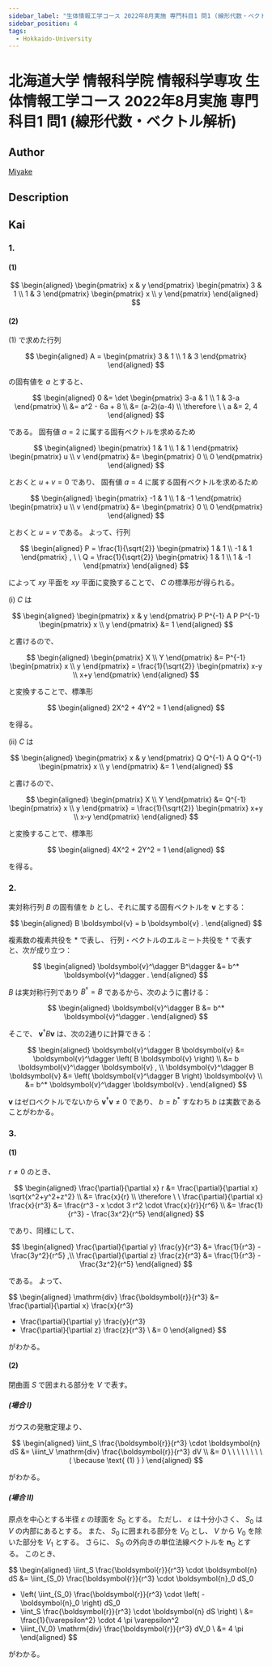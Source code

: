 ```yaml
---
sidebar_label: "生体情報工学コース 2022年8月実施 専門科目1 問1 (線形代数・ベクトル解析)"
sidebar_position: 4
tags:
  - Hokkaido-University
---
```

# 北海道大学 情報科学院 情報科学専攻 生体情報工学コース 2022年8月実施 専門科目1 問1 (線形代数・ベクトル解析)

## **Author**
[Miyake](https://miyake.github.io/exams/index.html)

## **Description**

## **Kai**
### 1.
#### (1)

$$
  \begin{aligned}
  \begin{pmatrix} x & y \end{pmatrix}
  \begin{pmatrix} 3 & 1 \\ 1 & 3 \end{pmatrix}
  \begin{pmatrix} x \\ y \end{pmatrix}
  \end{aligned}
$$

#### (2)
(1) で求めた行列

$$
\begin{aligned}
A =
\begin{pmatrix} 3 & 1 \\ 1 & 3 \end{pmatrix}
\end{aligned}
$$

の固有値を $a$ とすると、

$$
\begin{aligned}
0 &= \det \begin{pmatrix} 3-a & 1 \\ 1 & 3-a \end{pmatrix}
\\
&= a^2 - 6a + 8
\\
&= (a-2)(a-4)
\\
\therefore \ \
a &= 2, 4
\end{aligned}
$$

である。
固有値 $a=2$ に属する固有ベクトルを求めるため

$$
\begin{aligned}
\begin{pmatrix} 1 & 1 \\ 1 & 1 \end{pmatrix}
\begin{pmatrix} u \\ v \end{pmatrix}
&= \begin{pmatrix} 0 \\ 0 \end{pmatrix}
\end{aligned}
$$

とおくと $u+v=0$ であり、
固有値 $a=4$ に属する固有ベクトルを求めるため

$$
\begin{aligned}
\begin{pmatrix} -1 & 1 \\ 1 & -1 \end{pmatrix}
\begin{pmatrix} u \\ v \end{pmatrix}
&= \begin{pmatrix} 0 \\ 0 \end{pmatrix}
\end{aligned}
$$

とおくと $u=v$ である。
よって、行列

$$
\begin{aligned}
P = \frac{1}{\sqrt{2}} \begin{pmatrix} 1 & 1 \\ -1 & 1 \end{pmatrix}
, \ \ 
Q = \frac{1}{\sqrt{2}} \begin{pmatrix} 1 & 1 \\ 1 & -1 \end{pmatrix}
\end{aligned}
$$

によって $xy$ 平面を $xy$ 平面に変換することで、 $C$ の標準形が得られる。

(i) $C$ は

$$
\begin{aligned}
\begin{pmatrix} x & y \end{pmatrix}
P P^{-1} A P P^{-1}
\begin{pmatrix} x \\ y \end{pmatrix}
&= 1
\end{aligned}
$$

と書けるので、

$$
\begin{aligned}
\begin{pmatrix} X \\ Y \end{pmatrix}
&= P^{-1} \begin{pmatrix} x \\ y \end{pmatrix}
= \frac{1}{\sqrt{2}} \begin{pmatrix} x-y \\ x+y \end{pmatrix}
\end{aligned}
$$

と変換することで、標準形

$$
\begin{aligned}
2X^2 + 4Y^2 = 1
\end{aligned}
$$

を得る。

(ii) $C$ は

$$
\begin{aligned}
\begin{pmatrix} x & y \end{pmatrix}
Q Q^{-1} A Q Q^{-1}
\begin{pmatrix} x \\ y \end{pmatrix}
&= 1
\end{aligned}
$$

と書けるので、

$$
\begin{aligned}
\begin{pmatrix} X \\ Y \end{pmatrix}
&= Q^{-1} \begin{pmatrix} x \\ y \end{pmatrix}
= \frac{1}{\sqrt{2}} \begin{pmatrix} x+y \\ x-y \end{pmatrix}
\end{aligned}
$$

と変換することで、標準形

$$
\begin{aligned}
4X^2 + 2Y^2 = 1
\end{aligned}
$$

を得る。

### 2.
実対称行列 $B$ の固有値を $b$ とし、それに属する固有ベクトルを
$\boldsymbol{v}$ とする：

$$
\begin{aligned}
B \boldsymbol{v} = b \boldsymbol{v}
.
\end{aligned}
$$

複素数の複素共役を $*$ で表し、
行列・ベクトルのエルミート共役を $\dagger$ で表すと、次が成り立つ：

$$
\begin{aligned}
\boldsymbol{v}^\dagger B^\dagger &= b^* \boldsymbol{v}^\dagger
.
\end{aligned}
$$

$B$ は実対称行列であり $B^\dagger = B$ であるから、次のように書ける：

$$
\begin{aligned}
\boldsymbol{v}^\dagger B &= b^* \boldsymbol{v}^\dagger
.
\end{aligned}
$$

そこで、
$\boldsymbol{v}^\dagger B \boldsymbol{v}$ は、次の2通りに計算できる：

$$
\begin{aligned}
\boldsymbol{v}^\dagger B \boldsymbol{v}
&= \boldsymbol{v}^\dagger \left( B \boldsymbol{v} \right)
\\
&= b \boldsymbol{v}^\dagger \boldsymbol{v}
, \\
\boldsymbol{v}^\dagger B \boldsymbol{v}
&= \left( \boldsymbol{v}^\dagger B \right) \boldsymbol{v}
\\
&= b^* \boldsymbol{v}^\dagger \boldsymbol{v}
.
\end{aligned}
$$

$\boldsymbol{v}$ はゼロベクトルでないから
$\boldsymbol{v}^\dagger \boldsymbol{v} \ne 0$ であり、
$b = b^*$ すなわち $b$ は実数であることがわかる。

### 3.
#### (1)
$r \ne 0$ のとき、

$$
\begin{aligned}
\frac{\partial}{\partial x} r
&= \frac{\partial}{\partial x} \sqrt{x^2+y^2+z^2}
\\
&= \frac{x}{r}
\\
\therefore \ \ 
\frac{\partial}{\partial x} \frac{x}{r^3}
&= \frac{r^3 - x \cdot 3 r^2 \cdot \frac{x}{r}}{r^6}
\\
&= \frac{1}{r^3} - \frac{3x^2}{r^5}
\end{aligned}
$$

であり、同様にして、

$$
\begin{aligned}
\frac{\partial}{\partial y} \frac{y}{r^3}
&= \frac{1}{r^3} - \frac{3y^2}{r^5}
,\\
\frac{\partial}{\partial z} \frac{z}{r^3}
&= \frac{1}{r^3} - \frac{3z^2}{r^5}
\end{aligned}
$$

である。
よって、

$$
\begin{aligned}
\mathrm{div} \frac{\boldsymbol{r}}{r^3}
&=
\frac{\partial}{\partial x} \frac{x}{r^3}
+ \frac{\partial}{\partial y} \frac{y}{r^3}
+ \frac{\partial}{\partial z} \frac{z}{r^3}
\\
&= 0
\end{aligned}
$$

がわかる。

#### (2)
閉曲面 $S$ で囲まれる部分を $V$ で表す。

##### (場合 I)
ガウスの発散定理より、

$$
\begin{aligned}
\iint_S \frac{\boldsymbol{r}}{r^3} \cdot \boldsymbol{n} dS
&= \iiint_V \mathrm{div} \frac{\boldsymbol{r}}{r^3} dV
\\
&= 0
\ \ \ \ \ \ \ \ ( \because \text{ (1) } )
\end{aligned}
$$

がわかる。

##### (場合 II)
原点を中心とする半径 $\varepsilon$ の球面を $S_0$ とする。
ただし、 $\varepsilon$ は十分小さく、 $S_0$ は $V$ の内部にあるとする。
また、 $S_0$ に囲まれる部分を $V_0$ とし、
$V$ から $V_0$ を除いた部分を $V_1$ とする。
さらに、 $S_0$ の外向きの単位法線ベクトルを $\boldsymbol{n}_0$ とする。
このとき、

$$
\begin{aligned}
\iint_S \frac{\boldsymbol{r}}{r^3} \cdot \boldsymbol{n} dS
&= \iint_{S_0} \frac{\boldsymbol{r}}{r^3} \cdot \boldsymbol{n}_0 dS_0
+ \left( \iint_{S_0} \frac{\boldsymbol{r}}{r^3} \cdot
\left( - \boldsymbol{n}_0 \right) dS_0
+ \iint_S \frac{\boldsymbol{r}}{r^3} \cdot \boldsymbol{n} dS \right)
\\
&= \frac{1}{\varepsilon^2} \cdot 4 \pi \varepsilon^2
+ \iiint_{V_0} \mathrm{div} \frac{\boldsymbol{r}}{r^3} dV_0
\\
&= 4 \pi
\end{aligned}
$$

がわかる。